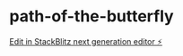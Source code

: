 # path-of-the-butterfly

[Edit in StackBlitz next generation editor ⚡️](https://stackblitz.com/~/github.com/wellnesscoaching/path-of-the-butterfly)